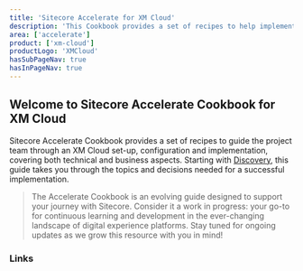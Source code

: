 ```yaml
---
title: 'Sitecore Accelerate for XM Cloud'
description: 'This Cookbook provides a set of recipes to help implementing XM Cloud through setup, configuration and implemenation.'
area: ['accelerate']
product: ['xm-cloud']
productLogo: 'XMCloud'
hasSubPageNav: true
hasInPageNav: true
---
```


## Welcome to Sitecore Accelerate Cookbook for XM Cloud
Sitecore Accelerate Cookbook provides a set of recipes to guide the project team through an XM Cloud set-up, configuration and implementation, covering both technical and business aspects. Starting with [Discovery](/learn/accelerate/xm-cloud/pre-development/discovery), this guide takes you through the topics and decisions needed for a successful implementation.

> The Accelerate Cookbook is an evolving guide designed to support your journey with Sitecore. Consider it a work in progress: your go-to for continuous learning and development in the ever-changing landscape of digital experience platforms. Stay tuned for ongoing updates as we grow this resource with you in mind!

### Links
<Row columns={3}>
  <Link title="XM Cloud Documentation" link="https://doc.sitecore.com/xmc" />
  <Link title="XM Cloud Changelog" link="https://developers.sitecore.com/changelog/xm-cloud" />
  <Link title="XM Cloud Learning" link="https://learning.sitecore.com/internal/pages/63/experience-management" />
</Row>
